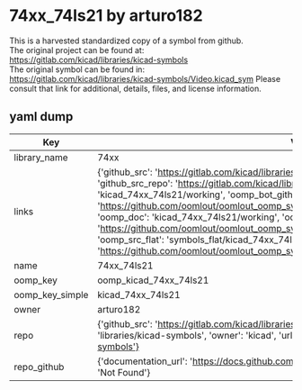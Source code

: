 # 74xx_74ls21 by arturo182  
This is a harvested standardized copy of a symbol from github.  
The original project can be found at:  
https://gitlab.com/kicad/libraries/kicad-symbols  
The original symbol can be found in:
https://gitlab.com/kicad/libraries/kicad-symbols/Video.kicad_sym
Please consult that link for additional, details, files, and license information.  
## yaml dump  
| Key | Value |  
| --- | --- |  
| library_name | 74xx |  
| links | {'github_src': 'https://gitlab.com/kicad/libraries/kicad-symbols/Video.kicad_sym', 'github_src_repo': 'https://gitlab.com/kicad/libraries/kicad-symbols', 'oomp_bot': 'kicad_74xx_74ls21/working', 'oomp_bot_github': 'https://github.com/oomlout/oomlout_oomp_symbol_bot/tree/main/kicad_74xx_74ls21/working', 'oomp_doc': 'kicad_74xx_74ls21/working', 'oomp_doc_github': 'https://github.com/oomlout/oomlout_oomp_symbol_doc/tree/main/kicad_74xx_74ls21/working', 'oomp_src_flat': 'symbols_flat/kicad_74xx_74ls21/working', 'oomp_src_flat_github': 'https://github.com/oomlout/oomlout_oomp_symbol_src/tree/main/kicad_74xx_74ls21/working'} |  
| name | 74xx_74ls21 |  
| oomp_key | oomp_kicad_74xx_74ls21 |  
| oomp_key_simple | kicad_74xx_74ls21 |  
| owner | arturo182 |  
| repo | {'github_src': 'https://gitlab.com/kicad/libraries/kicad-symbols/Video.kicad_sym', 'name': 'libraries/kicad-symbols', 'owner': 'kicad', 'url': 'https://gitlab.com/kicad/libraries/kicad-symbols'} |  
| repo_github | {'documentation_url': 'https://docs.github.com/rest/repos/repos#get-a-repository', 'message': 'Not Found'} |  


